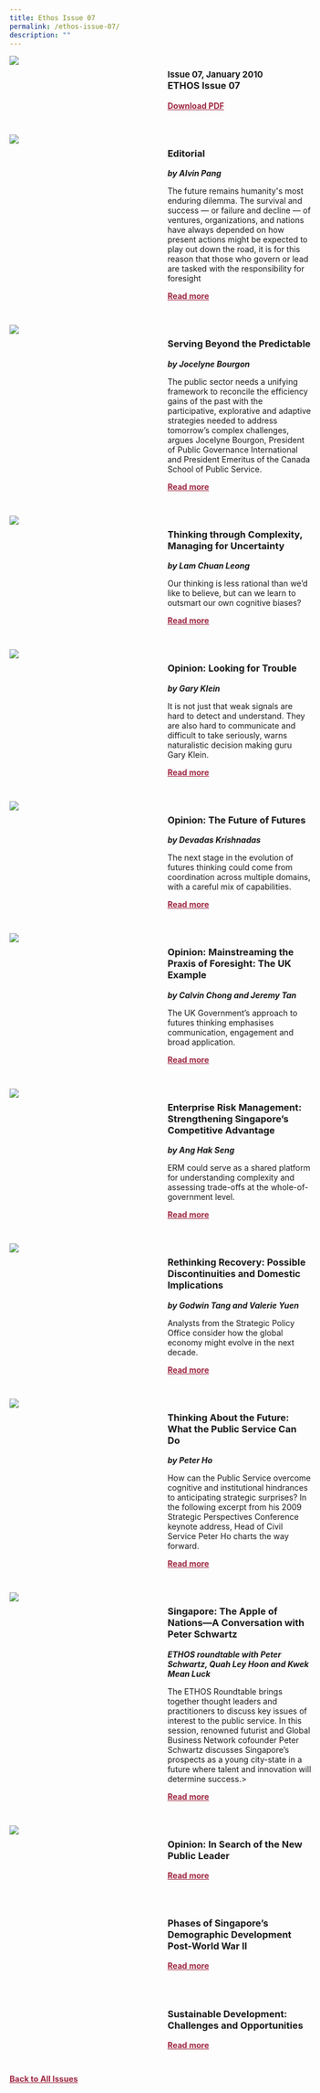 ```yaml
---
title: Ethos Issue 07
permalink: /ethos-issue-07/
description: ""
---
```

<style>

.back a
{
	color: #9f2943;
	font-weight: bold;
	}
	
.cat
   {
   font-size: 15px;
   }

.text
{
	width: 50%;
}	
	
.img1 img
{
margin-top:25px;	
}	
	
.img img
{
margin-top:15px;	
}		
	
.button1 a
{
	color: #9f2943;
	font-weight:bold;
}
	

.grid-container {
	display: grid;
	grid-template-columns: 50% 50%;
	grid-column-gap: 5%;
	margin-bottom: 5%;
	}	
	
@media only screen and (max-width: 600px) {
	.grid-container {
		display: block;
	}
}	
</style>


<div class="grid-container">
	<div><img src="/images/Ethos_Thumbnails_Cover/ethosissue07.jpg"></div>
	<div>
		<h3><span class="cat">Issue 07, January 2010</span><br>ETHOS Issue 07</h3>
		<p></p>
		<div class="button1"><a target="_blank" href="https://file.go.gov.sg/ethos-issue-07.pdf">Download PDF</a></div>
	</div>
</div>

<br>

<div class="grid-container">
	<div><img src="/images/Landing_Banner_Images/tile_editorial.jpg"></div>
	<div>
		<h3>Editorial</h3>
		<b><i>by Alvin Pang</i></b>
		<p>The future remains humanity's most enduring dilemma. The survival and success — or failure and decline — of ventures, organizations, and nations have always depended on how present actions might be expected to play out down the road, it is for this reason that those who govern or lead are tasked with the responsibility for foresight</p>
		<div class="button1"><a href="/ethos-issue-07/editorial/">Read more</a></div>
	</div>
</div>

<br>

<div class="grid-container">
	<div><img src="/images/Cropped_images/Ethos_Issue_07/7_Teaser_serving%20beyond%20the%20predictable.jpg"></div>
	<div>
		<h3>Serving Beyond the Predictable</h3>
		<b><i>by Jocelyne Bourgon</i></b>
		<p>The public sector needs a unifying framework to reconcile the efficiency gains of the past with the participative, explorative and adaptive strategies needed to address tomorrow’s complex challenges, argues Jocelyne Bourgon, President of Public Governance International and President Emeritus of the Canada School of Public Service.</p>
		<div class="button1"><a href="/ethos-issue-07/serving-beyond-the-predictable/">Read more</a></div>
	</div>
</div>

<br>

<div class="grid-container">
	<div><img src="/images/Cropped_images/Ethos_Issue_07/7_Teaser_thinking%20through%20complexity%20managing%20for%20uncertainty.jpg"></div>
	<div>
		<h3>Thinking through Complexity, Managing for Uncertainty</h3>
		<b><i>by Lam Chuan Leong</i></b>
		<p>Our thinking is less rational than we’d like to believe, but can we learn to outsmart our own cognitive biases?</p>
		<div class="button1"><a href="/ethos-issue-07/thinking-through-complexity-managing-for-uncertainty/">Read more</a></div>
	</div>
</div>

<br>

<div class="grid-container">
	<div><img src="/images/Landing_Banner_Images/tile_opinion.jpg"></div>
	<div>
		<h3>Opinion: Looking for Trouble</h3>
		<b><i>by Gary Klein</i></b>
		<p>It is not just that weak signals are hard to detect and understand. They are also hard to communicate and difficult to take seriously, warns naturalistic decision making guru Gary Klein.</p>
		<div class="button1"><a href="/ethos-issue-07/opinion-looking-for-trouble/">Read more</a></div>
	</div>
</div>

<br>

<div class="grid-container">
	<div><img src="/images/Landing_Banner_Images/tile_opinion.jpg"></div>
	<div>
		<h3>Opinion: The Future of Futures</h3>
		<b><i>by Devadas Krishnadas</i></b>
		<p>The next stage in the evolution of futures thinking could come from coordination across multiple domains, with a careful mix of capabilities.</p>
		<div class="button1"><a href="/ethos-issue-07/opinion-the-future-of-futures/">Read more</a></div>
	</div>
</div>

<br>

<div class="grid-container">
	<div><img src="/images/Landing_Banner_Images/tile_opinion.jpg"></div>
	<div>
		<h3>Opinion: Mainstreaming the Praxis of Foresight: The UK Example</h3>
		<b><i>by Calvin Chong and Jeremy Tan</i></b>
		<p>The UK Government’s approach to futures thinking emphasises communication, engagement and broad application.</p>
		<div class="button1"><a href="/ethos-issue-07/opinion-mainstreaming-the-praxis-of-foresight-the-uk-example/">Read more</a></div>
	</div>
</div>

<br>

<div class="grid-container">
	<div><img src="/images/Cropped_images/Ethos_Issue_07/7_Teaser_Enterprise%20Risk%20Management%20Strengthening%20Singapore's%20Advantage.jpg"></div>
	<div>
		<h3>Enterprise Risk Management: Strengthening Singapore’s Competitive Advantage</h3>
		<b><i>by Ang Hak Seng</i></b>
		<p>ERM could serve as a shared platform for understanding complexity and assessing trade-offs at the whole-of-government level.</p>
		<div class="button1"><a href="/ethos-issue-07/enterprise-risk-management-strengthening-singapores-advantage/">Read more</a></div>
	</div>
</div>

<br>

<div class="grid-container">
	<div><img src="/images/Cropped_images/Ethos_Issue_07/7_Teaser_Rethinking%20Recovery%20Possible%20Discontinuities%20and%20Implications%20for%20Singapore.jpg"></div>
	<div>
		<h3>Rethinking Recovery: Possible Discontinuities and Domestic Implications</h3>
		<b><i>by Godwin Tang and Valerie Yuen</i></b>
		<p>Analysts from the Strategic Policy Office consider how the global economy might evolve in the next decade.</p>
		<div class="button1"><a href="/ethos-issue-07/rethinking-recovery-possible-discontinuities-and-domestic-implications/">Read more</a></div>
	</div>
</div>

<br>

<div class="grid-container">
	<div><img src="/images/Cropped_images/Ethos_Issue_07/7_Teaser_Thinking%20About%20the%20Future%20What%20the%20Public%20Service%20Can%20Do.jpg"></div>
	<div>
		<h3>Thinking About the Future: What the Public Service Can Do</h3>
		<b><i>by Peter Ho</i></b>
		<p>How can the Public Service overcome cognitive and institutional hindrances to anticipating strategic surprises? In the following excerpt from his 2009 Strategic Perspectives Conference keynote address, Head of Civil Service Peter Ho charts the way forward.</p>
		<div class="button1"><a href="/ethos-issue-07/thinking-about-the-future-what-the-public-service-can-do/">Read more</a></div>
	</div>
</div>

<br>

<div class="grid-container">
	<div><img src="/images/Landing_Banner_Images/tile_roundtable.jpg"></div>
	<div>
		<h3>Singapore: The Apple of Nations—A Conversation with Peter Schwartz</h3>
		<b><i>ETHOS roundtable with Peter Schwartz, Quah Ley Hoon and Kwek Mean Luck</i></b>
		<p>The ETHOS Roundtable brings together thought leaders and practitioners to discuss key issues of interest to the public service. In this session, renowned futurist and Global Business Network cofounder Peter Schwartz discusses Singapore’s prospects as a young city-state in a future where talent and innovation will determine success.&gt;</p>
		<div class="button1"><a href="">Read more</a></div>
	</div>
</div>

<br>

<div class="grid-container">
	<div><img src="/images/Landing_Banner_Images/tile_opinion.jpg"></div>
	<div>
		<h3>Opinion: In Search of the New Public Leader</h3>
		<b><i></i></b>
		<p></p>
		<div class="button1"><a href="">Read more</a></div>
	</div>
</div>

<br>

<div class="grid-container">
	<div><img src=""></div>
	<div>
		<h3>Phases of Singapore’s Demographic Development Post-World War II</h3>
		<b><i></i></b>
		<p></p>
		<div class="button1"><a href="">Read more</a></div>
	</div>
</div>

<br>

<div class="grid-container">
	<div><img src=""></div>
	<div>
		<h3>Sustainable Development: Challenges and Opportunities</h3>
		<b><i></i></b>
		<p></p>
		<div class="button1"><a href="">Read more</a></div>
	</div>
</div>

<br>

<div class="back">
<a href="/all-issues/">Back to All Issues</a>
</div>